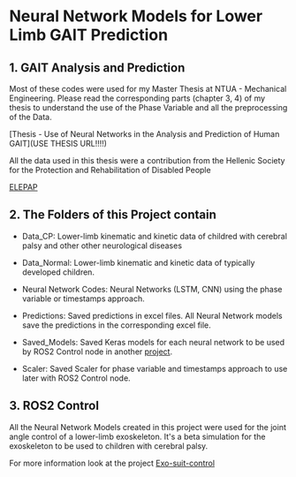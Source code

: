 # Neural Network Models for Lower Limb GAIT Prediction
## 1. GAIT Analysis and Prediction
Most of these codes were used for my Master Thesis at NTUA - Mechanical Engineering. Please read the corresponding parts (chapter 3, 4) of my thesis to understand the use of the Phase Variable and all the preprocessing of the Data.

[Thesis - Use of Neural Networks in the Analysis and Prediction of Human GAIT](USE THESIS URL!!!!)

All the data used in this thesis were a contribution from the Hellenic Society for the Protection and Rehabilitation of Disabled People 
    
[ELEPAP](https://elepap.gr/) 

## 2. The Folders of this Project contain

* Data_CP: Lower-limb kinematic and kinetic data of childred with cerebral palsy and other other neurological diseases

* Data_Normal: Lower-limb kinematic and kinetic data of typically developed children.

* Neural Network Codes: Neural Networks (LSTM, CNN) using the phase variable or timestamps approach.

* Predictions: Saved predictions in excel files. All Neural Network models save the predictions in the corresponding excel file.

* Saved_Models: Saved Keras models for each neural network to be used by ROS2 Control node in another [project](https://github.com/Evangelos-Karavas/Exo-suit-control).

* Scaler: Saved Scaler for phase variable and timestamps approach to use later with ROS2 Control node.


## 3. ROS2 Control
All the Neural Network Models created in this project were used for the joint angle control of a lower-limb exoskeleton. It's a beta simulation for the exoskeleton to be used to children with cerebral palsy.

For more information look at the project [Exo-suit-control ](https://github.com/Evangelos-Karavas/Exo-suit-control)